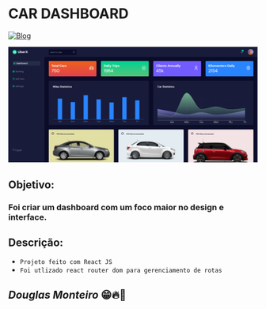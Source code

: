 # CAR DASHBOARD

[![Blog](https://img.shields.io/website?label=deploy&style=for-the-badge&url=https://car-dashboard-iota.vercel.app/)](https://car-dashboard-iota.vercel.app/)

<p align="center">
      <img src="src/assets/preview/home_preview.png">
 </p>

## Objetivo:

### Foi criar um dashboard com um foco maior no design e interface.

## Descrição:

- `Projeto feito com React JS`
- `Foi utlizado react router dom para gerenciamento de rotas`

## <i>Douglas Monteiro</i> 😁🔥🚀
